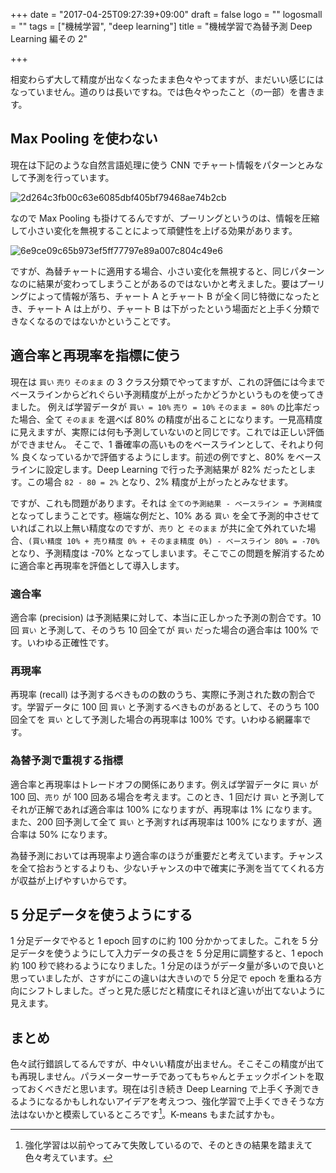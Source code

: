 +++
date = "2017-04-25T09:27:39+09:00"
draft = false
logo = ""
logosmall = ""
tags = ["機械学習", "deep learning"]
title = "機械学習で為替予測 Deep Learning 編その 2"

+++

相変わらず大して精度が出なくなったまま色々やってますが、まだいい感じにはなっていません。道のりは長いですね。では色々やったこと（の一部）を書きます。

## Max Pooling を使わない

現在は下記のような自然言語処理に使う CNN でチャート情報をパターンとみなして予測を行っています。

![2d264c3fb00c63e6085dbf405bf79468ae74b2cb](/image/2d264c3fb00c63e6085dbf405bf79468ae74b2cb.gif)

なので Max Pooling も掛けてるんですが、プーリングというのは、情報を圧縮して小さい変化を無視することによって頑健性を上げる効果があります。

![6e9ce09c65b973ef5ff77797e89a007c804c49e6](/image/6e9ce09c65b973ef5ff77797e89a007c804c49e6.jpg)

ですが、為替チャートに適用する場合、小さい変化を無視すると、同じパターンなのに結果が変わってしまうことがあるのではないかと考えました。要はプーリングによって情報が落ち、チャート A とチャート B が全く同じ特徴になったとき、チャート A は上がり、チャート B は下がったという場面だと上手く分類できなくなるのではないかということです。

## 適合率と再現率を指標に使う

現在は `買い` `売り` `そのまま` の 3 クラス分類でやってますが、これの評価には今までベースラインからどれぐらい予測精度が上がったかどうかというものを使ってきました。
例えば学習データが `買い = 10%` `売り = 10%` `そのまま = 80%` の比率だった場合、全て `そのまま` を選べば 80% の精度が出ることになります。一見高精度に見えますが、実際には何も予測していないのと同じです。これでは正しい評価ができません。
そこで、1 番確率の高いものをベースラインとして、それより何 % 良くなっているかで評価するようにします。前述の例ですと、80% をベースラインに設定します。Deep Learning で行った予測結果が 82% だったとします。この場合 `82 - 80 = 2%` となり、2% 精度が上がったとみなせます。

ですが、これも問題があります。それは `全ての予測結果 - ベースライン = 予測精度` となってしまうことです。極端な例だと、10% ある `買い` を全て予測的中させていればこれ以上無い精度なのですが、`売り` と `そのまま` が共に全て外れていた場合、`(買い精度 10% + 売り精度 0% + そのまま精度 0%) - ベースライン 80% = -70%` となり、予測精度は -70% となってしまいます。そこでこの問題を解消するために適合率と再現率を評価として導入します。

### 適合率

適合率 (precision) は予測結果に対して、本当に正しかった予測の割合です。10 回 `買い` と予測して、そのうち 10 回全てが `買い` だった場合の適合率は 100% です。いわゆる正確性です。

### 再現率

再現率 (recall) は予測するべきものの数のうち、実際に予測された数の割合です。学習データに 100 回 `買い` と予測するべきものがあるとして、そのうち 100 回全てを `買い` として予測した場合の再現率は 100% です。いわゆる網羅率です。

### 為替予測で重視する指標

適合率と再現率はトレードオフの関係にあります。例えば学習データに `買い` が 100 回、`売り` が 100 回ある場合を考えます。このとき、1 回だけ `買い` と予測してそれが正解であれば適合率は 100% になりますが、再現率は 1% になります。また、200 回予測して全て `買い` と予測すれば再現率は 100% になりますが、適合率は 50% になります。

為替予測においては再現率より適合率のほうが重要だと考えています。チャンスを全て拾おうとするよりも、少ないチャンスの中で確実に予測を当ててくれる方が収益が上げやすいからです。

## 5 分足データを使うようにする

1 分足データでやると 1 epoch 回すのに約 100 分かかってました。これを 5 分足データを使うようにして入力データの長さを 5 分足用に調整すると、1 epoch 約 100 秒で終わるようになりました。1 分足のほうがデータ量が多いので良いと思っていましたが、さすがにこの違いは大きいので 5 分足で epoch を重ねる方向にシフトしました。ざっと見た感じだと精度にそれほど違いが出てないように見えます。

## まとめ

色々試行錯誤してるんですが、中々いい精度が出ません。そこそこの精度が出ても再現しません。パラメーターサーチであってもちゃんとチェックポイントを取っておくべきだと思います。現在は引き続き Deep Learning で上手く予測できるようになるかもしれないアイデアを考えつつ、強化学習で上手くできそうな方法はないかと模索しているところです[^1]。K-means もまた試すかも。

[^1]: 強化学習は以前やってみて失敗しているので、そのときの結果を踏まえて色々考えています。
